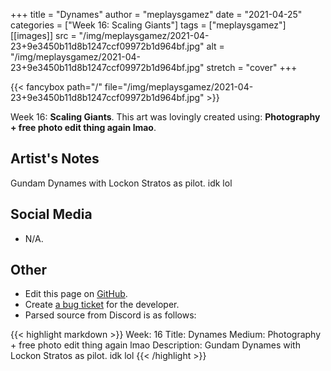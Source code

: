 +++
title =       "Dynames"
author =      "meplaysgamez"
date =        "2021-04-25"
categories =  ["Week 16: Scaling Giants"]
tags =        ["meplaysgamez"]
[[images]]
                      src = "/img/meplaysgamez/2021-04-23+9e3450b11d8b1247ccf09972b1d964bf.jpg"
                      alt = "/img/meplaysgamez/2021-04-23+9e3450b11d8b1247ccf09972b1d964bf.jpg"
                      stretch = "cover"
+++


{{< fancybox path="/" file="/img/meplaysgamez/2021-04-23+9e3450b11d8b1247ccf09972b1d964bf.jpg" >}}


Week 16: **Scaling Giants**. This art was lovingly created using: **Photography + free photo edit thing again lmao**.

## Artist's Notes

Gundam Dynames with Lockon Stratos as pilot. idk lol

## Social Media

- N/A.

## Other

- Edit this page on [GitHub](https://github.com/teaminkling/web-refresh/edit/main/blog/content/blog/meplaysgamez-week-16-aea7.md).
- Create [a bug ticket](https://github.com/teaminkling/web-refresh/issues/new?assignees=&labels=bug&template=problem-report.md&title=) for the developer.
- Parsed source from Discord is as follows:

{{< highlight markdown >}}
Week: 16
Title: Dynames
Medium: Photography + free photo edit thing again lmao
Description: Gundam Dynames with Lockon Stratos as pilot. idk lol
{{< /highlight >}}